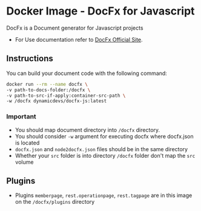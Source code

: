 # Docker Image - DocFx for Javascript

DocFx is a Document generator for Javascript projects

- For Use documentation refer to [DocFx Official Site](https://dotnet.github.io/docfx/tutorial/universalreference/gen_doc_for_js.html).

## Instructions

You can build your document code with the following command:

```sh
docker run --rm --name docfx \
-v path-to-docs-folder:/docfx \
-v path-to-src-if-apply:container-src-path \
-w /docfx dynamicdevs/docfx-js:latest
```

### **Important**

- You should map document directory into `/docfx` directory.
- You should consider `-w` argument for executing docfx where docfx.json is located
- `docfx.json` and `node2docfx.json` files should be in the same directory
- Whether your `src` folder is into directory `/docfx` folder don't map the `src` volume

## Plugins

- Plugins `memberpage`, `rest.operationpage`, `rest.tagpage` are in this image on the `/docfx/plugins` directory
